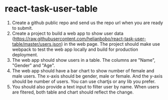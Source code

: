 # react-task-user-table

1. Create a github public repo and send us the repo url when you are ready to submit.
2. Create a project to build a web app to show user data (https://raw.githubusercontent.com/helianbobo/react-task-user-table/master/users.json) in the web page. The project should make use webpack to test the web app locally and build for production deployment.
3. The web app should show users in a table. The columns are "Name", "Gender" and "Age". 
4. The web app should have a bar chart to show number of female and male users. The x-axis should be gender, male or female. And the y-axis should be number of users. You can use chartjs or any lib you prefer.
5. You should also provide a text input to filter user by name. When users are fitered, both table and chart should reflect the change.

